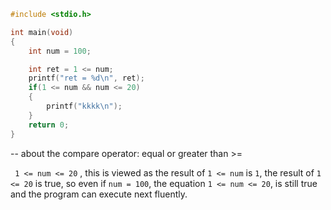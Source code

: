 ```c
#include <stdio.h>

int main(void)
{
    int num = 100;

    int ret = 1 <= num;
    printf("ret = %d\n", ret);
    if(1 <= num && num <= 20)
    {
        printf("kkkk\n");
    }
    return 0;
}
```

-- about the compare operator: equal or greater than >=

` 1 <= num <= 20` ,  this is viewed as the result  of `1 <= num`  is `1`, the  result of `1 <= 20` is true, so even if  `num = 100`, the equation `1 <= num <= 20`, is still true and the program can execute next fluently.